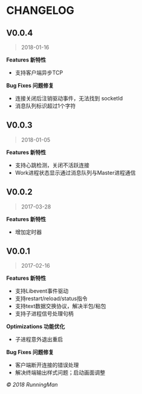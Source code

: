 # CHANGELOG

## V0.0.4
> 2018-01-16

**Features 新特性**
- 支持客户端异步TCP

**Bug Fixes 问题修复**
- 连接关闭后注销驱动事件，无法找到 socketId
- 消息队列标识超过1个字符

## V0.0.3
> 2018-01-05

**Features 新特性**
- 支持心跳检测，关闭不活跃连接
- Work进程状态显示通过消息队列与Master进程通信

## V0.0.2
> 2017-03-28

**Features 新特性**
- 增加定时器

## V0.0.1
> 2017-02-16

**Features 新特性**
- 支持Libevent事件驱动
- 支持restart/reload/status指令
- 支持text数据交换协议，解决半包/粘包
- 支持子进程信号处理句柄

**Optimizations 功能优化**
- 子进程意外退出重启

**Bug Fixes 问题修复**
- 客户端断开连接的错误处理
- 解决终端输出样式问题；启动画面调整


*© 2018 RunningMan*
